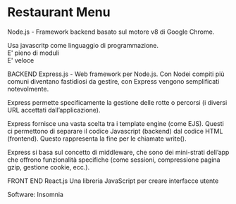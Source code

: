 # Restaurant Menu

Node.js - Framework backend basato sul motore v8 di Google Chrome.

Usa javascritp come linguaggio di programmazione.<br/>
E' pieno di moduli<br/>
E' veloce<br/>

BACKEND
Express.js - Web framework per Node.js. Con Nodei compiti più comuni diventano fastidiosi da gestire, con Express vengono semplificati notevolmente.

Express permette specificamente la gestione delle rotte o percorsi (i diversi URL accettati dall’applicazione).

Express fornisce una vasta scelta tra i template engine (come EJS). Questi ci permettono di separare il codice Javascript (backend) dal codice HTML (frontend). Questo rappresenta la fine per le chiamate write().

Express si basa sul concetto di middleware, che sono dei mini-strati dell’app che offrono funzionalità specifiche (come sessioni, compressione pagina gzip, gestione cookie, ecc.).

FRONT END
React.js Una libreria JavaScript per creare interfacce utente




Software:
Insomnia
